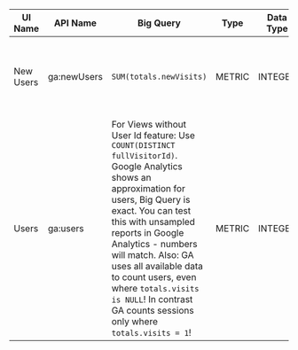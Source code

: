 UI Name | API Name | Big Query  | Type  | Data Type  | Description   | Allowed in Segments?
----- | ----| ---- | ---- | ---- | ---- | ----
New Users | ga:newUsers | `SUM(totals.newVisits)` | METRIC | INTEGER | The number of sessions marked as a user's first sessions. | TRUE 
Users  | ga:users | For Views without User Id feature: Use `COUNT(DISTINCT fullVisitorId)`. Google Analytics shows an approximation for users, Big Query is exact. You can test this with unsampled reports in Google Analytics - numbers will match. Also: GA uses all available data to count users, even where `totals.visits is NULL`! In contrast GA counts sessions only where `totals.visits = 1`!  | METRIC  | 	INTEGER | 	The total number of users for the requested time period. | 	undefined
